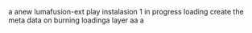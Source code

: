 a anew lumafusion-ext
play
instalasion 1
in progress
loading
create the meta
data on burning
loadinga
layer
aa
a
